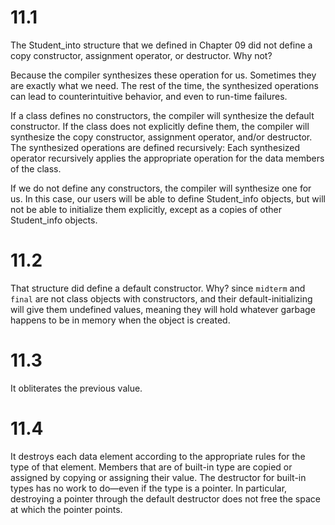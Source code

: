 # 11.1

The Student_into structure that we defined in Chapter 09 did not define a copy constructor, assignment operator, or destructor. Why not?

Because the compiler synthesizes these operation for us. Sometimes they are exactly what we need. The rest of the time, the synthesized operations can lead to counterintuitive behavior, and even to run-time failures.

If a class defines no constructors, the compiler will synthesize the default constructor. If the class does not explicitly define them, the compiler will synthesize the copy constructor, assignment operator, and/or destructor. The synthesized operations are defined recursively: Each synthesized operator recursively applies the appropriate operation for the data members of the class.

If we do not define any constructors, the compiler will synthesize one for us. In this case, our users will be able to define Student_info objects, but will not be able to initialize them explicitly, except as a copies of other Student_info objects.

# 11.2
That structure did define a default constructor. Why?
since `midterm` and `final` are not class objects with constructors, and their default-initializing will give them undefined values, meaning they will hold whatever garbage happens to be in memory when the object is created.

# 11.3
It obliterates the previous value.

# 11.4
It destroys each data element according to the appropriate rules for the type of that element. Members that are of built-in type are copied or assigned by copying or assigning their value. The destructor for built-in types has no work to do—even if the type is a pointer. In particular, destroying a pointer through the default destructor does not free the space at which the pointer points.